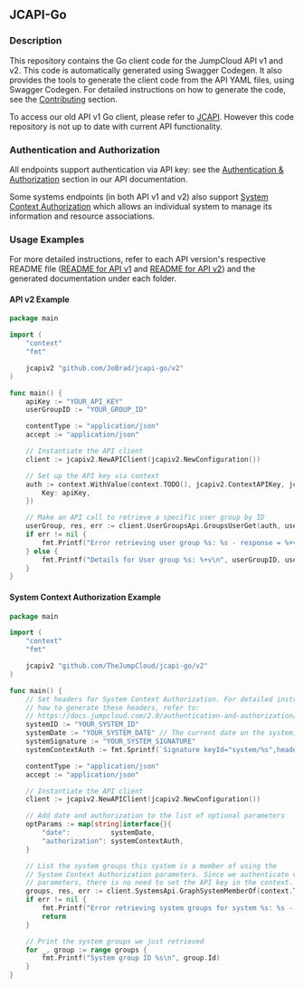 ## JCAPI-Go

### Description

This repository contains the Go client code for the JumpCloud API v1 and v2.
This code is automatically generated using Swagger Codegen. It also provides
the tools to generate the client code from the API YAML files, using Swagger
Codegen. For detailed instructions on how to generate the code, see the
[Contributing](CONTRIBUTING.md) section.

To access our old API v1 Go client, please refer to
[JCAPI](https://github.com/TheJumpCloud/jcapi). However this code repository
is not up to date with current API functionality.

### Authentication and Authorization

All endpoints support authentication via API key: see the
[Authentication & Authorization](https://docs.jumpcloud.com/2.0/authentication-and-authorization/authentication-and-authorization-overview)
section in our API documentation.

Some systems endpoints (in both API v1 and v2) also support
[System Context Authorization](https://docs.jumpcloud.com/2.0/authentication-and-authorization/system-context)
which allows an individual system to manage its information and resource
associations.

### Usage Examples

For more detailed instructions, refer to each API version's respective README
file ([README for API v1](v1/README.md) and [README for API v2](v2/README.md))
and the generated documentation under each folder.

#### API v2 Example

```go
package main

import (
	"context"
	"fmt"

	jcapiv2 "github.com/JoBrad/jcapi-go/v2"
)

func main() {
	apiKey := "YOUR_API_KEY"
	userGroupID := "YOUR_GROUP_ID"

	contentType := "application/json"
	accept := "application/json"

	// Instantiate the API client
	client := jcapiv2.NewAPIClient(jcapiv2.NewConfiguration())

	// Set up the API key via context
	auth := context.WithValue(context.TODO(), jcapiv2.ContextAPIKey, jcapiv2.APIKey{
		Key: apiKey,
	})

	// Make an API call to retrieve a specific user group by ID
	userGroup, res, err := client.UserGroupsApi.GroupsUserGet(auth, userGroupID, contentType, accept, nil)
	if err != nil {
		fmt.Printf("Error retrieving user group %s: %s - response = %+v\n", userGroupID, err, res)
	} else {
		fmt.Printf("Details for User group %s: %+v\n", userGroupID, userGroup)
	}
}

```

#### System Context Authorization Example

```go
package main

import (
	"context"
	"fmt"

	jcapiv2 "github.com/TheJumpCloud/jcapi-go/v2"
)

func main() {
	// Set headers for System Context Authorization. For detailed instructions on
	// how to generate these headers, refer to:
	// https://docs.jumpcloud.com/2.0/authentication-and-authorization/system-context
	systemID := "YOUR_SYSTEM_ID"
	systemDate := "YOUR_SYSTEM_DATE" // The current date on the system, e.g. "Tue, 10 Nov 2009 23:00:00 GMT"
	systemSignature := "YOUR_SYSTEM_SIGNATURE"
	systemContextAuth := fmt.Sprintf(`Signature keyId="system/%s",headers="request-line date",algorithm="rsa-sha256",signature="%s"`, systemID, systemSignature)

	contentType := "application/json"
	accept := "application/json"

	// Instantiate the API client
	client := jcapiv2.NewAPIClient(jcapiv2.NewConfiguration())

	// Add date and authorization to the list of optional parameters
	optParams := map[string]interface{}{
		"date":          systemDate,
		"authorization": systemContextAuth,
	}

	// List the system groups this system is a member of using the
	// System Context Authorization parameters. Since we authenticate via the
	// parameters, there is no need to set the API key in the context.
	groups, res, err := client.SystemsApi.GraphSystemMemberOf(context.TODO(), systemID, contentType, accept, optParams)
	if err != nil {
		fmt.Printf("Error retrieving system groups for system %s: %s - response = %+v\n", systemID, err, res)
		return
	}

	// Print the system groups we just retrieved
	for _, group := range groups {
		fmt.Printf("System group ID %s\n", group.Id)
	}
}

```
